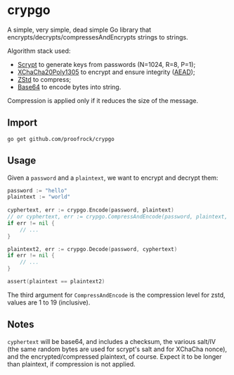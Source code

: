 # crypgo

A simple, very simple, dead simple Go library that encrypts/decrypts/compressesAndEncrypts strings to strings.

Algorithm stack used:

- [Scrypt](https://en.wikipedia.org/wiki/Scrypt) to generate keys from passwords (N=1024, R=8, P=1);
- [XChaCha20Poly1305](https://www.cryptopp.com/wiki/XChaCha20Poly1305) to encrypt and ensure integrity ([AEAD](https://en.wikipedia.org/wiki/Authenticated_encryption));
- [ZStd](https://en.wikipedia.org/wiki/Zstandard) to compress;
- [Base64](https://en.wikipedia.org/wiki/Base64) to encode bytes into string.

Compression is applied only if it reduces the size of the message.

## Import

```
go get github.com/proofrock/crypgo
```

## Usage

Given a `password` and a `plaintext`, we want to encrypt and decrypt them:

```go
password := "hello"
plaintext := "world"
	
cyphertext, err := crypgo.Encode(password, plaintext)
// or cyphertext, err := crypgo.CompressAndEncode(password, plaintext, 19)
if err != nil {
	// ...
}

plaintext2, err := crypgo.Decode(password, cyphertext)
if err != nil {
	// ...
}

assert(plaintext == plaintext2)
```
The third argument for `CompressAndEncode` is the compression level for zstd, values are 1 to 19 (inclusive).

## Notes

`cyphertext` will be base64, and includes a checksum, the various salt/IV (the same random bytes are used for scrypt's salt and for XChaCha nonce), and the encrypted/compressed plaintext, of course. Expect it to be longer than plaintext, if compression is not applied.
